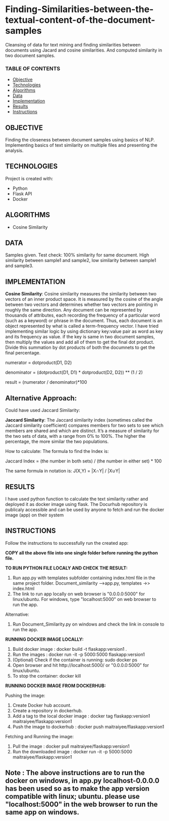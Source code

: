 # Finding-Similarities-between-the-textual-content-of-the-document-samples
Cleansing of data for text mining and finding similarities between documents using Jacard and cosine similarities. And computed similarity in two document samples.

### TABLE OF CONTENTS
* [Objective](#objective)
* [Technologies](#technologies)
* [Algorithms](#algorithms)
* [Data](#data)
* [Implementation](#implementation)
* [Results](#results)
* [Instructions](#instructions)

## OBJECTIVE 
Finding the closeness between document samples using basics of NLP. Implementing basics of text similarity on multiple files and presenting the analysis.

## TECHNOLOGIES
Project is created with:

* Python
* Flask API
* Docker

## ALGORITHMS
* Cosine Similarity

## DATA
Samples given. Test check: 100% similarity for same document. High similarity between sample1 and sample2, low similarity between sample1 and sample3.

## IMPLEMENTATION

**Cosine Similarity**: Cosine similarity measures the similarity between two vectors of an inner product space. It is measured by the cosine of the angle between two vectors and determines whether two vectors are pointing in roughly the same direction. Any document can be represented by thousands of attributes, each recording the frequency of a particular word (such as a keyword) or phrase in the document. Thus, each document is an object represented by what is called a term-frequency vector.
I have tried implementing similar logic by using dictionary key:value pair as word as key and its frequency as value. if the key is same in two document samples, then multiply the values and add all of them to get the final dot product. Divide this summation by dot products of both the documnets to get the final percentage. 

numerator = dotproduct(D1, D2)

denominator = (dotproduct(D1, D1) * dotproduct(D2, D2)) ** (1 / 2)

result = (numerator / denominator)*100

## Alternative Approach:
Could have used Jaccard Similarity:

**Jaccard Similarity**: The Jaccard similarity index (sometimes called the Jaccard similarity coefficient) compares members for two sets to see which members are shared and which are distinct. It’s a measure of similarity for the two sets of data, with a range from 0% to 100%. The higher the percentage, the more similar the two populations.

How to calculate: The formula to find the Index is:

Jaccard Index = (the number in both sets) / (the number in either set) * 100

The same formula in notation is: J(X,Y) = |X∩Y| / |X∪Y|

## RESULTS

I have used python function to calculate the text similarity rather and deployed it as docker image using flask. The Docurhub repository is publicaly accessible and can be used by anyone to fetch and run the docker image (app) on their system

## INSTRUCTIONS
Follow the instructions to successfully run the created app:

<b>COPY all the above file into one single folder before running the python
file.</b>

<b>TO RUN PYTHON FILE LOCALY AND CHECK THE RESULT:</b>

1.  Run app.py with templates subfolder containing index.html file in
    the same project folder. 
    Document\_similarity --\>app.py, templates
    -\>\> index.html
2.  The link to run app locally on web browser is "0.0.0.0:5000" for
    linux/ubuntu. For windows, type "localhost:5000" on web browser to
    run the app.

Alternative:

1.  Run Document\_Similarity.py on windows and check the link in console
    to run the app.

<b> RUNNING DOCKER IMAGE LOCALLY:</b>

1.  Build docker image : docker build -t flaskapp:version1 .
2.  Run the images : docker run -it -p 5000:5000 flaskapp:version1
3.  (Optional) Check if the container is running: sudo docker ps
4.  Open browser and hit http://localhost:5000/ or "0.0.0.0:5000" for
    linux/ubuntu.
5.  To stop the container: docker kill <container-id>

<b>RUNNING DOCKER IMAGE FROM DOCKERHUB:</b>

Pushing the image:

1.  Create Docker hub account.
2.  Create a repository in dockerhub.
3.  Add a tag to the local docker image : docker tag flaskapp:version1
    maitraiyee/flaskapp:version1
4.  Push the image to dockerhub : docker push
    maitraiyee/flaskapp:version1

Fetching and Running the image:

1.  Pull the image : docker pull maitraiyee/flaskapp:version1
2.  Run the downloaded image : docker run -it -p 5000:5000
    maitraiyee/flaskapp:version1

Note : The above instructions are to run the docker on windows, in app.py localhost-0.0.0.0 has been used so as to make the app version compatible with linux; ubuntu. please use "localhost:5000" in the web browser to run the same app on windows.
-----------------------------------------------------------------------------------------------------------------------------------------------------------------------------------------------------------------------------------------------------

